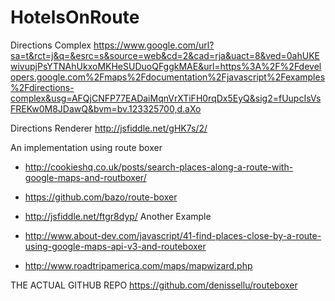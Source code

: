 # HotelsOnRoute

Directions Complex
https://www.google.com/url?sa=t&rct=j&q=&esrc=s&source=web&cd=2&cad=rja&uact=8&ved=0ahUKEwivupjPsYTNAhUkxoMKHeSUDuoQFggkMAE&url=https%3A%2F%2Fdevelopers.google.com%2Fmaps%2Fdocumentation%2Fjavascript%2Fexamples%2Fdirections-complex&usg=AFQjCNFP77EADaiMqnVrXTiFH0rqDx5EyQ&sig2=fUupcIsVsFREKw0M8JDawQ&bvm=bv.123325700,d.aXo


Directions Renderer
http://jsfiddle.net/gHK7s/2/

An implementation using route boxer
- http://cookieshq.co.uk/posts/search-places-along-a-route-with-google-maps-and-routboxer/
- https://github.com/bazo/route-boxer
- http://jsfiddle.net/ftgr8dyp/
Another Example
- http://www.about-dev.com/javascript/41-find-places-close-by-a-route-using-google-maps-api-v3-and-routeboxer


- http://www.roadtripamerica.com/maps/mapwizard.php

THE ACTUAL GITHUB REPO
https://github.com/denissellu/routeboxer
